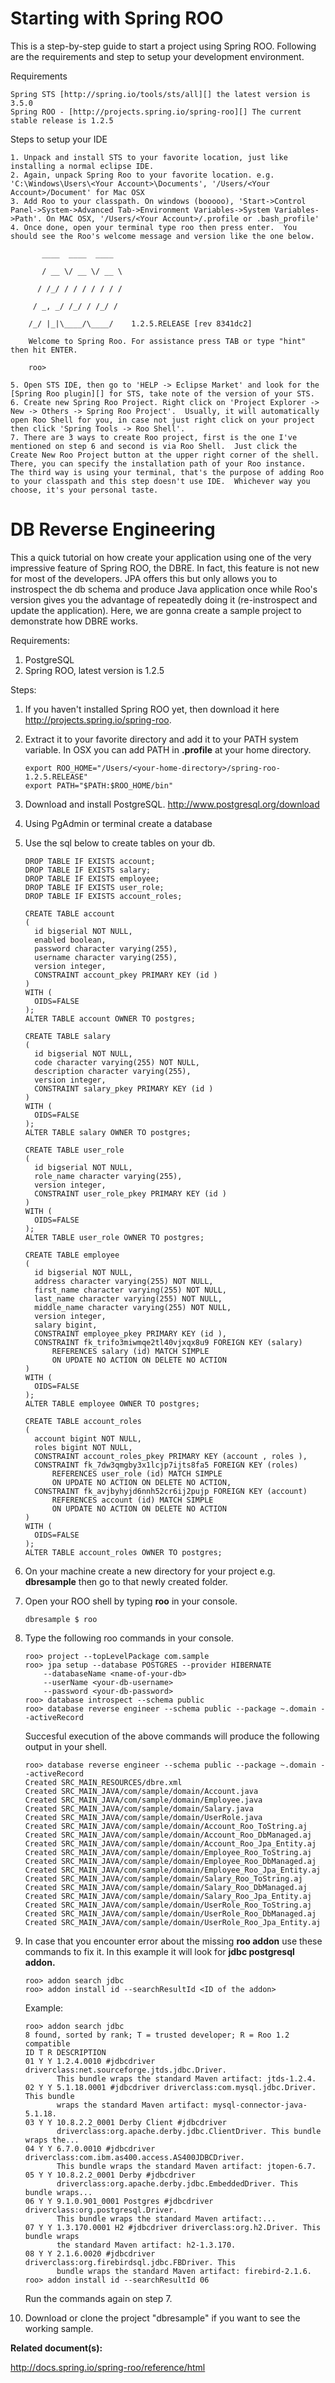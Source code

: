 Starting with Spring ROO
==================

This is a step-by-step guide to start a project using Spring ROO.  Following are the requirements and step to setup your development environment.

Requirements

    Spring STS [http://spring.io/tools/sts/all][] the latest version is 3.5.0
    Spring ROO - [http://projects.spring.io/spring-roo][] The current stable release is 1.2.5
    
Steps to setup your IDE

    1. Unpack and install STS to your favorite location, just like installing a normal eclipse IDE.
    2. Again, unpack Spring Roo to your favorite location. e.g. 'C:\Windows\Users\<Your Account>\Documents', '/Users/<Your Account>/Document' for Mac OSX
    3. Add Roo to your classpath. On windows (booooo), 'Start->Control Panel->System->Advanced Tab->Environment Variables->System Variables->Path'. On MAC OSX, '/Users/<Your Account>/.profile or .bash_profile'
    4. Once done, open your terminal type roo then press enter.  You should see the Roo's welcome message and version like the one below.

           ____  ____  ____  
        
           / __ \/ __ \/ __ \ 
        
          / /_/ / / / / / / / 
        
         / _, _/ /_/ / /_/ /  
        
        /_/ |_|\____/\____/    1.2.5.RELEASE [rev 8341dc2]
        
        Welcome to Spring Roo. For assistance press TAB or type "hint" then hit ENTER.
        
        roo> 

    5. Open STS IDE, then go to 'HELP -> Eclipse Market' and look for the [Spring Roo plugin][] for STS, take note of the version of your STS.
    6. Create new Spring Roo Project. Right click on 'Project Explorer -> New -> Others -> Spring Roo Project'.  Usually, it will automatically open Roo Shell for you, in case not just right click on your project then click 'Spring Tools -> Roo Shell'.
    7. There are 3 ways to create Roo project, first is the one I've mentioned on step 6 and second is via Roo Shell.  Just click the Create New Roo Project button at the upper right corner of the shell. There, you can specify the installation path of your Roo instance.  The third way is using your terminal, that's the purpose of adding Roo to your classpath and this step doesn't use IDE.  Whichever way you choose, it's your personal taste.



DB Reverse Engineering
==================

This a quick tutorial on how create your application using one of the very impressive feature of Spring ROO, the DBRE.  In fact, this feature is not new for most of the developers.  JPA offers this but only allows you to instrospect the db schema and produce Java application once while Roo's version gives you the advantage of repeatedly doing it (re-instrospect and update the application).  Here, we are gonna create a sample project to demonstrate how DBRE works.

Requirements:

1. PostgreSQL
2. Spring ROO, latest version is 1.2.5

Steps:

1.	If you haven't installed Spring ROO yet, then download it here http://projects.spring.io/spring-roo. 	
2.	Extract it to your favorite directory and add it to your PATH system variable.  In OSX you can add PATH in <b>.profile</b> at your home directory.
	
	```
	export ROO_HOME="/Users/<your-home-directory>/spring-roo-1.2.5.RELEASE"
	export PATH="$PATH:$ROO_HOME/bin"
	```
		
3.	Download and install PostgreSQL. http://www.postgresql.org/download
4.	Using PgAdmin or terminal create a database
5.	Use the sql below to create tables on your db.

	```
	DROP TABLE IF EXISTS account;
	DROP TABLE IF EXISTS salary;
	DROP TABLE IF EXISTS employee;
	DROP TABLE IF EXISTS user_role;
	DROP TABLE IF EXISTS account_roles;
	
	CREATE TABLE account
	(
	  id bigserial NOT NULL,
	  enabled boolean,
	  password character varying(255),
	  username character varying(255),
	  version integer,
	  CONSTRAINT account_pkey PRIMARY KEY (id )
	)
	WITH (
	  OIDS=FALSE
	);
	ALTER TABLE account OWNER TO postgres;
	
	CREATE TABLE salary
	(
	  id bigserial NOT NULL,
	  code character varying(255) NOT NULL,
	  description character varying(255),
	  version integer,
	  CONSTRAINT salary_pkey PRIMARY KEY (id )
	)
	WITH (
	  OIDS=FALSE
	);
	ALTER TABLE salary OWNER TO postgres;
	
	CREATE TABLE user_role
	(
	  id bigserial NOT NULL,
	  role_name character varying(255),
	  version integer,
	  CONSTRAINT user_role_pkey PRIMARY KEY (id )
	)
	WITH (
	  OIDS=FALSE
	);
	ALTER TABLE user_role OWNER TO postgres;
	
	CREATE TABLE employee
	(
	  id bigserial NOT NULL,
	  address character varying(255) NOT NULL,
	  first_name character varying(255) NOT NULL,
	  last_name character varying(255) NOT NULL,
	  middle_name character varying(255) NOT NULL,
	  version integer,
	  salary bigint,
	  CONSTRAINT employee_pkey PRIMARY KEY (id ),
	  CONSTRAINT fk_trifo3miwmqe2tl40vjxqx8u9 FOREIGN KEY (salary)
	      REFERENCES salary (id) MATCH SIMPLE
	      ON UPDATE NO ACTION ON DELETE NO ACTION
	)
	WITH (
	  OIDS=FALSE
	);
	ALTER TABLE employee OWNER TO postgres;
	
	CREATE TABLE account_roles
	(
	  account bigint NOT NULL,
	  roles bigint NOT NULL,
	  CONSTRAINT account_roles_pkey PRIMARY KEY (account , roles ),
	  CONSTRAINT fk_7dw3qmgby3x1lcjp7ijts8fa5 FOREIGN KEY (roles)
	      REFERENCES user_role (id) MATCH SIMPLE
	      ON UPDATE NO ACTION ON DELETE NO ACTION,
	  CONSTRAINT fk_avjbyhyjd6nnh52cr6ij2pujp FOREIGN KEY (account)
	      REFERENCES account (id) MATCH SIMPLE
	      ON UPDATE NO ACTION ON DELETE NO ACTION
	)
	WITH (
	  OIDS=FALSE
	);
	ALTER TABLE account_roles OWNER TO postgres;
	```

5.	On your machine create a new directory for your project e.g. <b>dbresample</b> then go to that newly created folder.
6.	Open your ROO shell by typing <b>roo</b> in your console.

	```
	dbresample $ roo
	```
7.	Type the following roo commands in your console.

	```
	roo> project --topLevelPackage com.sample
	roo> jpa setup --database POSTGRES --provider HIBERNATE 
		--databaseName <name-of-your-db> 
		--userName <your-db-username> 
		--password <your-db-password> 
	roo> database introspect --schema public 
	roo> database reverse engineer --schema public --package ~.domain --activeRecord
	```
	Succesful execution of the above commands will produce the following output in your shell.
	
	```
	roo> database reverse engineer --schema public --package ~.domain --activeRecord
	Created SRC_MAIN_RESOURCES/dbre.xml
	Created SRC_MAIN_JAVA/com/sample/domain/Account.java
	Created SRC_MAIN_JAVA/com/sample/domain/Employee.java
	Created SRC_MAIN_JAVA/com/sample/domain/Salary.java
	Created SRC_MAIN_JAVA/com/sample/domain/UserRole.java
	Created SRC_MAIN_JAVA/com/sample/domain/Account_Roo_ToString.aj
	Created SRC_MAIN_JAVA/com/sample/domain/Account_Roo_DbManaged.aj
	Created SRC_MAIN_JAVA/com/sample/domain/Account_Roo_Jpa_Entity.aj
	Created SRC_MAIN_JAVA/com/sample/domain/Employee_Roo_ToString.aj
	Created SRC_MAIN_JAVA/com/sample/domain/Employee_Roo_DbManaged.aj
	Created SRC_MAIN_JAVA/com/sample/domain/Employee_Roo_Jpa_Entity.aj
	Created SRC_MAIN_JAVA/com/sample/domain/Salary_Roo_ToString.aj
	Created SRC_MAIN_JAVA/com/sample/domain/Salary_Roo_DbManaged.aj
	Created SRC_MAIN_JAVA/com/sample/domain/Salary_Roo_Jpa_Entity.aj
	Created SRC_MAIN_JAVA/com/sample/domain/UserRole_Roo_ToString.aj
	Created SRC_MAIN_JAVA/com/sample/domain/UserRole_Roo_DbManaged.aj
	Created SRC_MAIN_JAVA/com/sample/domain/UserRole_Roo_Jpa_Entity.aj
	```
8.	In case that you encounter error about the missing <b>roo addon</b> use these commands to fix it. In this example it will look for <b>jdbc postgresql addon.</b>

	```
	roo> addon search jdbc
	roo> addon install id --searchResultId <ID of the addon>
	```
	Example:
	
	```
	roo> addon search jdbc
	8 found, sorted by rank; T = trusted developer; R = Roo 1.2 compatible
	ID T R DESCRIPTION
	01 Y Y 1.2.4.0010 #jdbcdriver driverclass:net.sourceforge.jtds.jdbc.Driver.
	       This bundle wraps the standard Maven artifact: jtds-1.2.4.
	02 Y Y 5.1.18.0001 #jdbcdriver driverclass:com.mysql.jdbc.Driver. This bundle
	       wraps the standard Maven artifact: mysql-connector-java-5.1.18.
	03 Y Y 10.8.2.2_0001 Derby Client #jdbcdriver
	       driverclass:org.apache.derby.jdbc.ClientDriver. This bundle wraps the...
	04 Y Y 6.7.0.0010 #jdbcdriver driverclass:com.ibm.as400.access.AS400JDBCDriver.
	       This bundle wraps the standard Maven artifact: jtopen-6.7.
	05 Y Y 10.8.2.2_0001 Derby #jdbcdriver
	       driverclass:org.apache.derby.jdbc.EmbeddedDriver. This bundle wraps...
	06 Y Y 9.1.0.901_0001 Postgres #jdbcdriver driverclass:org.postgresql.Driver.
	       This bundle wraps the standard Maven artifact:...
	07 Y Y 1.3.170.0001 H2 #jdbcdriver driverclass:org.h2.Driver. This bundle wraps
	       the standard Maven artifact: h2-1.3.170.
	08 Y Y 2.1.6.0020 #jdbcdriver driverclass:org.firebirdsql.jdbc.FBDriver. This
	       bundle wraps the standard Maven artifact: firebird-2.1.6.
	roo> addon install id --searchResultId 06
	```
	
	Run the commands again on step 7.
10.	Download or clone the project "dbresample" if you want to see the working sample.


<b>Related document(s):</b>

http://docs.spring.io/spring-roo/reference/html
